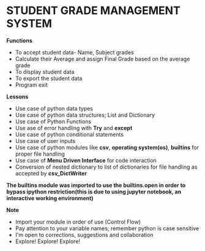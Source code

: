 # STUDENT GRADE MANAGEMENT SYSTEM
**Functions**
- To accept student data- Name, Subject grades
- Calculate their Average and assign Final Grade based on the average grade
- To display student data
- To export the student data
- Program exit

**Lessons**
- Use case of python data types
- Use case of python data structures; List and Dictionary
- Use case of Python Functions
- Use ase of error  handling with **Try** and **except**
- Use case of python conditional statements
- Use case of user inputs
- Use case of python modules like **csv**, **operating system(os)**, **builtins** for proper file handling
- Use case of **Menu Driven Interface** for code interaction
- Conversion of nested dictionary to list of dictionaries for file handling as accepted by **csv_DictWriter**

**The builtins module was imported to use the builtins.open in order to bypass ipython restriction(this is due to using jupyter notebook, an interactive working environment)**

**Note** 
- Import your module in order of use (Control Flow)
- Pay attention to your variable names; remember python is case sensitive
- I'm open to corrections, suggestions and collaboration
- Explore! Explore! Explore!

